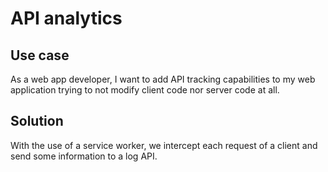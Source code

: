 
# API analytics
## Use case
As a web app developer, I want to add API tracking capabilities to my web application trying to not modify client code nor server code at all.

## Solution
With the use of a service worker, we intercept each request of a client and send some information to a log API.
